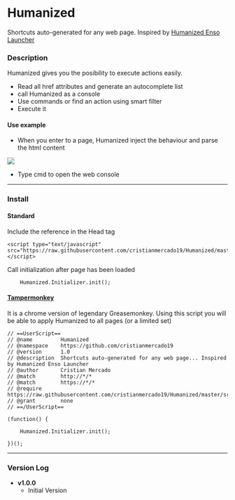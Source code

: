 # Humanized
Shortcuts auto-generated for any web page.
Inspired by [Humanized Enso Launcher](https://github.com/GChristensen/enso-portable)

### Description

Humanized gives you the posibility to execute actions easily.
- Read all href attributes and generate an autocomplete list
- call Humanized as a console
- Use commands or find an action using smart filter
- Execute it

#### Use example
- When you enter to a page, Humanized inject the behaviour and parse the html content

<img src="https://raw.githubusercontent.com/cristianmercado19/Humanized/Screenshots/Humanized_01.png" />


- Type cmd to open the web console



___
### Install

#### Standard
Include the reference in the Head tag

```
<script type="text/javascript" src="https://raw.githubusercontent.com/cristianmercado19/Humanized/master/src/Humanized.js"></script>
```

Call initialization after page has been loaded

```
    Humanized.Initializer.init();
```


#### [Tampermonkey](http://tampermonkey.net/)
It is a chrome version of legendary Greasemonkey.
Using this script you will be able to apply Humanized to all pages (or a limited set)

```
// ==UserScript==
// @name         Humanized
// @namespace    https://github.com/cristianmercado19
// @version      1.0
// @description  Shortcuts auto-generated for any web page... Inspired by Humanized Enso Launcher
// @author       Cristian Mercado
// @match        http://*/*
// @match        https://*/*
// @require      https://raw.githubusercontent.com/cristianmercado19/Humanized/master/src/Humanized.js
// @grant        none
// ==/UserScript==

(function() {
   
    Humanized.Initializer.init();

})();
```

___
### Version Log

- **v1.0.0**
  - Initial Version
  
  
  
